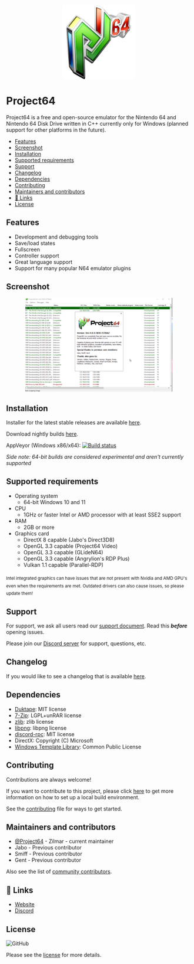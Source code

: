 <p align="center">
  <img src="./Docs/img/icon.png" alt="logo" width="200" />
</p>

# Project64

Project64 is a free and open-source emulator for the Nintendo 64 and Nintendo 64 Disk Drive written in C++ currently only for Windows (planned support for other platforms in the future).

  * [Features](#features)
  * [Screenshot](#screenshot)
  * [Installation](#installation)
  * [Supported requirements](#supported-requirements)
  * [Support](#support)
  * [Changelog](#changelog)
  * [Dependencies](#dependencies)
  * [Contributing](#contributing)
  * [Maintainers and contributors](#maintainers-and-contributors)
  * [🔗 Links](#---links)
  * [License](#license)

## Features

- Development and debugging tools
- Save/load states
- Fullscreen
- Controller support
- Great language support
- Support for many popular N64 emulator plugins

## Screenshot

<p align="center">
  <img src="./Docs/img/screen.png" alt="screenshot" width="400" />
</p>

## Installation

Installer for the latest stable releases are available [here](https://www.pj64-emu.com/windows-downloads).

Download nightly builds [here](https://www.pj64-emu.com/nightly-builds).

AppVeyor (Windows x86/x64): [![Build status](https://ci.appveyor.com/api/projects/status/sbtwyhaexslyhgx3?svg=true
)](https://ci.appveyor.com/project/project64/project64/branch/develop)

*Side note: 64-bit builds are considered experimental and aren't currently supported*

## Supported requirements

* Operating system
  * 64-bit Windows 10 and 11
* CPU
  * 1GHz or faster Intel or AMD processor with at least SSE2 support
* RAM
  * 2GB or more
* Graphics card
  * DirectX 8 capable (Jabo's Direct3D8)
  * OpenGL 3.3 capable (Project64 Video)
  * OpenGL 3.3 capable (GLideN64)
  * OpenGL 3.3 capable (Angrylion's RDP Plus)
  * Vulkan 1.1 capable (Parallel-RDP)

<sub>Intel integrated graphics can have issues that are not present with Nvidia and AMD GPU's even when the requirements are met. Outdated drivers can also cause issues, so please update them!</sub>

## Support

For support, we ask all users read our [support document](./Docs/SUPPORT.md). Read this ***before*** opening issues.

Please join our [Discord server](https://discord.gg/Cg3zquF) for support, questions, etc.

## Changelog

If you would like to see a changelog that is available [here](./Docs/CHANGELOG.md).

## Dependencies

- [Duktape](https://duktape.org/): MIT license
- [7-Zip](https://7-zip.org/): LGPL+unRAR license
- [zlib](https://zlib.net/): zlib license
- [libpng](http://libpng.org/pub/png/libpng.html): libpng license
- [discord-rpc](https://github.com/discord/discord-rpc): MIT license
- DirectX: Copyright (C) Microsoft
- [Windows Template Library](https://wtl.sourceforge.io/): Common Public License

## Contributing

Contributions are always welcome!

If you want to contribute to this project, please click [here](https://github.com/project64/project64/blob/develop/Docs/BUILDING.md) to get more information on how to set up a local build environment.

See the [contributing](./.github/CONTRIBUTING.md) file for ways to get started.

## Maintainers and contributors

- [@Project64](https://www.github.com/project64) - Zilmar - current maintainer
- Jabo - Previous contributor
- Smiff - Previous contributor
- Gent - Previous contributor

Also see the list of [community contributors](https://github.com/project64/project64/contributors).

## 🔗 Links
- [Website](https://pj64-emu.com)
- [Discord](https://discord.gg/Cg3zquF)

## License

![GitHub](https://img.shields.io/github/license/project64/project64)

Please see the [license](./license.md) for more details.
